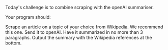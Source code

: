 Today's challenge is to combine scraping with the openAI summariser.

Your program should:

Scrape an article on a topic of your choice from Wikipedia. We recommend this one.
Send it to openAI.
Have it summarized in no more than 3 paragraphs.
Output the summary with the Wikipedia references at the bottom.
